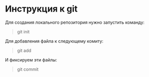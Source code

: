 # Инструкция к git
Для создания локального репозитория нужно запустить команду:
>git init

Для добавления файла к следующему комиту:
> git add

И фиксируем эти файлы:
> git commit